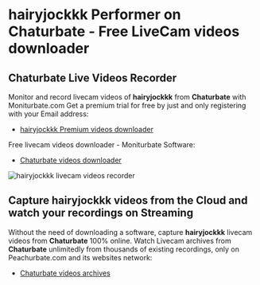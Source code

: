 # hairyjockkk Performer on Chaturbate - Free LiveCam videos downloader

## Chaturbate Live Videos Recorder

Monitor and record livecam videos of **hairyjockkk** from **Chaturbate** with Moniturbate.com
Get a premium trial for free by just and only registering with your Email address:
* [hairyjockkk Premium videos downloader](https://moniturbate.com/request-demo-licence-key.html)

Free livecam videos downloader - Moniturbate Software:
* [Chaturbate videos downloader](https://moniturbate.com/moniturbate-download-software.html)

![hairyjockkk livecam videos recorder](https://peachurnet.com/templates/moniturbate-software.png)


## Capture hairyjockkk videos from the Cloud and watch your recordings on Streaming

Without the need of downloading a software, capture **hairyjockkk** livecam videos from **Chaturbate** 100% online.
Watch Livecam archives from **Chaturbate** unlimitedly from thousands of existing recordings, only on Peachurbate.com and its websites network:
* [Chaturbate videos archives](https://peachurnet.com/)